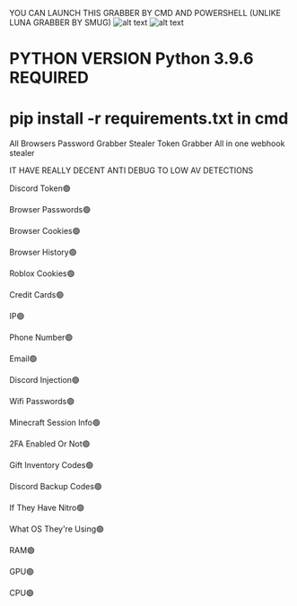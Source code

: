 YOU CAN LAUNCH THIS GRABBER BY CMD AND POWERSHELL (UNLIKE LUNA GRABBER BY SMUG)
![alt text](https://cdn.discordapp.com/attachments/1028579212946321438/1040370456382943302/log-photo2.png)
![alt text](https://cdn.discordapp.com/attachments/1028579212946321438/1040369851065176154/log-photo.png)

# PYTHON VERSION Python 3.9.6 REQUIRED
# pip install -r requirements.txt in cmd
All Browsers Password Grabber Stealer Token Grabber All in one webhook stealer

IT HAVE REALLY DECENT ANTI DEBUG TO LOW AV DETECTIONS

Discord Token🟢

Browser Passwords🟢

Browser Cookies🟢

Browser History🟢

Roblox Cookies🟢

Credit Cards🟢

IP🟢

Phone Number🟢

Email🟢

Discord Injection🟢

Wifi Passwords🟢

Minecraft Session Info🟢

2FA Enabled Or Not🟢

Gift Inventory Codes🟢

Discord Backup Codes🟢

If They Have Nitro🟢

What OS They're Using🟢

RAM🟢

GPU🟢

CPU🟢


